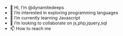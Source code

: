 - 👋 Hi, I’m @dynamitedeeps
- 👀 I’m interested in exploring programming languages
- 🌱 I’m currently learning Javascript
- 💞️ I’m looking to collaborate on js,php,jquery,sql
- 📫 How to reach me 

<!---
dynamitedeeps/dynamitedeeps is a ✨ special ✨ repository because its `README.md` (this file) appears on your GitHub profile.
You can click the Preview link to take a look at your changes.
--->

